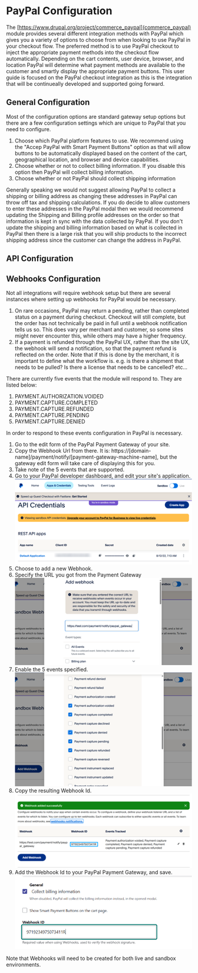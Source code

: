 
# PayPal Configuration

The [https://www.drupal.org/project/commerce_paypal](commerce_paypal) module provides several different integration methods with PayPal which gives you a variety of options to choose from when looking to use PayPal in your checkout flow. The preferred method is to use PayPal checkout to inject the appropriate payment methods into the checkout flow automatically. Depending on the cart contents, user device, browser, and location PayPal will determine what payment methods are available to the customer and smartly display the appropriate payment buttons. This user guide is focused on the PayPal checkout integration as this is the integration that will be continueally developed and supported going forward.

## General Configuration
Most of the configuration options are standard gateway setup options but there are a few configuration settings which are unique to PayPal that you need to configure.

1. Choose which PayPal platform features to use. We recommend using the "Accep PayPal with Smart Payment Buttons" option as that will allow buttons to be automatically displayed based on the content of the cart, geographical location, and browser and device capabilities.
2. Choose whether or not to collect billing information. If you disable this option then PayPal will collect billing information.
3. Choose whether or not PayPal should collect shipping information

Generally speaking we would not suggest allowing PayPal to collect a shipping or billing address as changing these addresses in PayPal can throw off tax and shipping calculations. If you do decide to allow customers to enter these addresses in the PayPal modal then we would recommend updating the Shipping and Billing profile addresses on the order so that information is kept in sync with the data collected by PayPal. If you don't update the shipping and billing information based on what is collected in PayPal then there is a large risk that you will ship products to the incorrect shipping address since the customer can change the address in PayPal.

##  API Configuration

## Webhooks Configuration
Not all integrations will require webhook setup but there are several instances where setting up webhooks for PayPal would be necessary.

1. On rare occasions, PayPal may return a pending, rather than completed status on a payment during checkout. Checkout will still complete, but the order has not technically be paid in full until a webhook notification tells us so. This does vary per merchant and customer, so some sites might never encounter this, while others may have a higher frequency.
2. If a payment is refunded through the PayPal UX, rather than the site UX, the webhook will send a notification, so that the payment refund is reflected on the order. Note that if this is done by the merchant, it is important to define what the workflow is. e.g. is there a shipment that needs to be pulled? Is there a license that needs to be cancelled? etc...

There are currently five events that the module will respond to. They are listed below:

1. PAYMENT.AUTHORIZATION.VOIDED
2. PAYMENT.CAPTURE.COMPLETED
3. PAYMENT.CAPTURE.REFUNDED
4. PAYMENT.CAPTURE.PENDING
5. PAYMENT.CAPTURE.DENIED

In order to respond to these events configuration in PayPal is necessary.

1. Go to the edit form of the PayPal Payment Gateway of your site.
2. Copy the Webhook Url from there. It is: https://[domain-name]/payment/notify/[payment-gateway-machine-name], but the gateway edit form will take care of displaying this for you.
3. Take note of the 5 events that are supported.
4. Go to your PayPal developer dashboard, and edit your site's application.
![image](images/paypal-application-configuration.png)
5. Choose to add a new Webhook.
6. Specify the URL you got from the Payment Gateway
![image2](images/paypal-webhook-url.png)
7. Enable the 5 events specified.
![image3](images/paypal-webhook-events.png)
8. Copy the resulting Webhook Id.
![image4](images/paypal-webhook-id.png)
9. Add the Webhook Id to your PayPal Payment Gateway, and save.
![image5](images/paypal-drupal-configuration-webhook-id.png)

Note that Webhooks will need to be created for both live and sandbox environments. 
